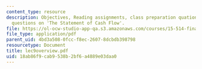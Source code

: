 ```yaml
---
content_type: resource
description: Objectives, Reading assignments, class preparation quationa, optional
  questions on 'The Statement of Cash Flow'.
file: https://ol-ocw-studio-app-qa.s3.amazonaws.com/courses/15-514-financial-and-managerial-accounting-summer-2003/18ab86f9cab9538b2bf6a4889e03daa0_lec9overview.pdf
file_type: application/pdf
parent_uid: 4bd3a508-0fcc-f8ec-2607-8dcbdb398798
resourcetype: Document
title: lec9overview.pdf
uid: 18ab86f9-cab9-538b-2bf6-a4889e03daa0
---
```

